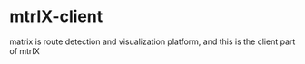 # mtrIX-client
matrix is route detection and visualization platform, and this is the client part of mtrIX
